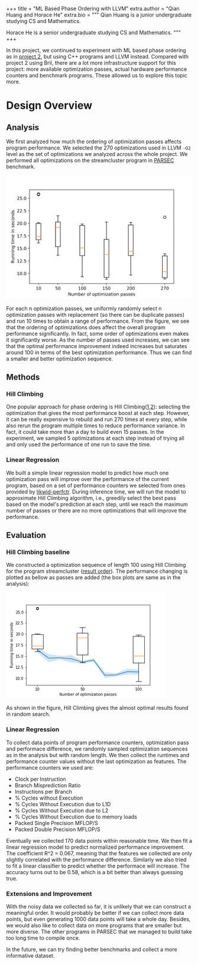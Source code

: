 +++
title = "ML Based Phase Ordering with LLVM"
extra.author = "Qian Huang and Horace He"
extra.bio = """
Qian Huang is a junior undergraduate studying CS and Mathematics.

Horace He is a senior undergraduate studying CS and Mathematics.
"""
+++

In this project, we continued to experiment with ML based phase ordering as in [project 2](../2019-11-19-Bril-phase-selection-and-ordering/index.md), but using C++ programs and LLVM instead. Compared with project 2 using Bril, there are a lot more infrastructure support for this project: more available optimization passes, actual hardware performance counters and benchmark programs. These allowed us to explore this topic more.

# Design Overview

## Analysis

We first analyzed how much the ordering of optimization passes affects program performance. We selected the 270 optimizations used in LLVM `-O2` level as the set of optimizations we analyzed across the whole project. We performed all optimizations on the streamcluster program in [PARSEC](https://parsec.cs.princeton.edu/) benchmark.

![Performances using randomly selected passes](./w.png)

For each n optimization passes, we uniformly randomly select n optimization passes with replacement (so there can be duplicate passes) and run 10 times to obtain a range of performance. From the figure, we see that the ordering of optimizations does affect the overall program performance significantly. In fact, some order of optimizations even makes it significantly worse. As the number of passes used increases, we can see that the optimal performance improvement indeed increases but saturates around 100 in terms of the best optimization performance. Thus we can find a smaller and better optimization sequence.

## Methods

### Hill Climbing

One popular approach for phase ordering is Hill Climbing([1](http://www.cs.cmu.edu/~./745/papers/kulkarni-cgo2007.pdf),[2](http://rsim.cs.uiuc.edu/arch/qual_papers/compilers/almagor04.pdf)): selecting the optimization that gives the most performance boost at each step. However, it can be really expensive to rebuild and run 270 times at every step, while also rerun the program multiple times to reduce performance variance. In fact, it could take more than a day to build even 15 passes. In the experiment, we sampled 5 optimizations at each step instead of trying all and only used the performance of one run to save the time.

### Linear Regression

We built a simple linear regression model to predict how much one optimization pass will improve over the performance of the current program, based on a set of performance counters we selected from ones provided by [likwid-perfctr](https://github.com/RRZE-HPC/likwid). During inference time, we will run the model to approximate Hill Climbing algorithm, i.e., greedily select the best pass based on the model's prediction at each step, until we reach the maximum number of passes  or there are no more optimizations that will improve the performance.

## Evaluation

### Hill Climbing baseline

We constructed a optimization sequence of length 100 using Hill Climbing for the program streamcluster ([result order](./order.txt)). The performance changing is plotted as bellow as passes are added (the box plots are same as in the analysis):

![Hill Climbing order](./wh.png)

As shown in the figure, Hill Climbing gives the almost optimal results found in random search.

### Linear Regression

To collect data points of program performance counters, optimization pass and performace difference, we randomly sampled optimization sequences as in the analysis but with random length. We then collect the runtimes and performance counter values without the last optimization as features. The performance counters we used are:

- Clock per Instruction
- Branch Misprediction Ratio
- Instructions per Branch
- % Cycles without Execution
- % Cycles Without Execution due to L1D
- % Cycles Without Execution due to L2
- % Cycles Without Execution due to memory loads
- Packed Single Precision MFLOP/S
- Packed Double Precision MFLOP/S

Eventually we collected 170 data points within reasonable time. We then fit a linear regression model to predict normalized performance improvement. The coefficient R^2 = 0.067, meaning that the features we collected are only slightly correlated with the performance difference. Similarly we also tried to fit a linear classifier to predict whether the performace will increase. The accuracy turns out to be 0.58, which is a bit better than always guessing true.

### Extensions and Improvement

With the noisy data we collected so far, it is unlikely that we can construct a meaningful order. It would probably be better if we can collect more data points, but even generating 1000 data points will take a whole day. Besides, we would also like to collect data on more programs that are smaller but more diverse. The other programs in PARSEC that we managed to build take too long time to compile once. 

In the future, we can try finding better benchmarks and collect a more informative dataset.
